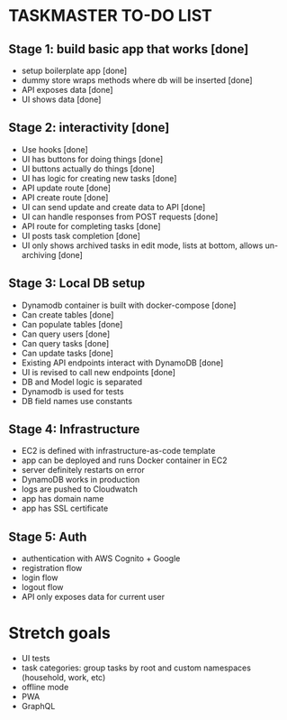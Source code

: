 # TASKMASTER TO-DO LIST

## Stage 1: build basic app that works [done]
- setup boilerplate app [done]
- dummy store wraps methods where db will be inserted [done]
- API exposes data [done]
- UI shows data [done]

## Stage 2: interactivity [done]
- Use hooks [done]
- UI has buttons for doing things [done]
- UI buttons actually do things [done]
- UI has logic for creating new tasks [done]
- API update route [done]
- API create route [done]
- UI can send update and create data to API [done]
- UI can handle responses from POST requests [done]
- API route for completing tasks [done]
- UI posts task completion [done]
- UI only shows archived tasks in edit mode, lists at bottom, allows un-archiving [done]

## Stage 3: Local DB setup
- Dynamodb container is built with docker-compose [done]
- Can create tables [done]
- Can populate tables [done]
- Can query users [done]
- Can query tasks [done]
- Can update tasks [done]
- Existing API endpoints interact with DynamoDB [done]
- UI is revised to call new endpoints [done]
- DB and Model logic is separated
- Dynamodb is used for tests
- DB field names use constants

## Stage 4: Infrastructure
- EC2 is defined with infrastructure-as-code template
- app can be deployed and runs Docker container in EC2
- server definitely restarts on error
- DynamoDB works in production
- logs are pushed to Cloudwatch
- app has domain name
- app has SSL certificate

## Stage 5: Auth
- authentication with AWS Cognito + Google
- registration flow
- login flow
- logout flow
- API only exposes data for current user

# Stretch goals
- UI tests
- task categories: group tasks by root and custom namespaces (household, work, etc)
- offline mode
- PWA
- GraphQL
